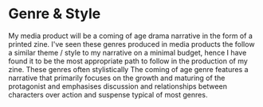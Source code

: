 # Genre & Style
My media product will be a coming of age drama narrative in the form of a printed zine. I've seen these genres produced in media products the follow a similar theme / style to my narrative on a minimal budget, hence I have found it to be the most appropriate path to follow in the production of my zine. These genres often stylistically 
The coming of age genre features a narrative that primarily focuses on the growth and maturing of the protagonist and emphasises discussion and relationships between characters over action and suspense typical of most genres. 